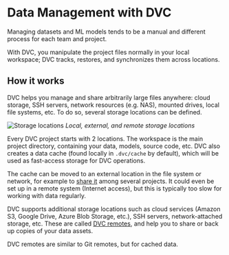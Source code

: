 # Data Management with DVC

<!--
Focus on (changed) workflows (e.g. from aws s3 cp to dvc get)
> It's a big paradigm shift.

Understand why its important to "pay this price" (codify, separate storage, go through git repo)
-->

Managing datasets and ML models tends to be a manual and different process for
each team and project.

<!--
Benefits (similar to use cases); Indirection: DVC orgs objects into dirs, you deal with project-specific refs; deduplication
-->

With DVC, you manipulate the project files normally in your local workspace; DVC
tracks, restores, and synchronizes them across locations.

## How it works

<!-- Too abstract -->

DVC helps you manage and share arbitrarily large files anywhere: cloud storage,
SSH servers, network resources (e.g. NAS), mounted drives, local file systems,
etc. To do so, several storage locations can be defined.

<!-- (Relevant) implementation detail? -->

![Storage locations](/img/storage-locations.png) _Local, external, and remote
storage locations_

Every <abbr>DVC project</abbr> starts with 2 locations. The
<abbr>workspace</abbr> is the main project directory, containing your data,
models, source code, etc. DVC also creates a <abbr>data cache</abbr> (found
locally in `.dvc/cache` by default), which will be used as fast-access storage
for DVC operations.

<admon type="tip">

The cache can be moved to an external location in the file system or network,
for example to [share it] among several projects. It could even be set up in a
remote system (Internet access), but this is typically too slow for working with
data regularly.

</admon>

[share it]: /doc/user-guide/how-to/share-a-dvc-cache

DVC supports additional storage locations such as cloud services (Amazon S3,
Google Drive, Azure Blob Storage, etc.), SSH servers, network-attached storage,
etc. These are called [DVC remotes], and help you to share or back up copies of
your data assets.

<admon type="info">

DVC remotes are similar to Git remotes, but for <abbr>cached</abbr> data.

</admon>

[dvc remotes]: /doc/command-reference/remote

